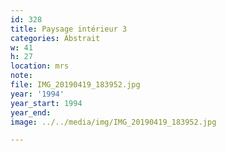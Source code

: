 ```yaml
---
id: 328
title: Paysage intérieur 3
categories: Abstrait
w: 41
h: 27
location: mrs
note:
file: IMG_20190419_183952.jpg
year: '1994'
year_start: 1994
year_end:
image: ../../media/img/IMG_20190419_183952.jpg

---
```


